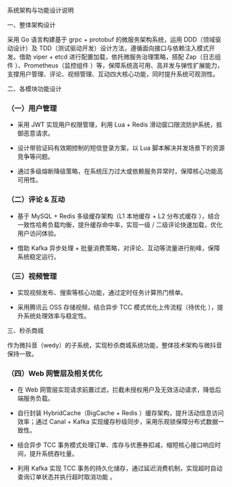 系统架构与功能设计说明



一、整体架构设计



采用 Go 语言构建基于 grpc + protobuf 的微服务架构系统，运用 DDD（领域驱动设计）及 TDD（测试驱动开发）设计方法，遵循面向接口与依赖注入模式开发。借助 viper + etcd 进行配置加载，依托微服务治理策略，搭配 Zap（日志组件 ）、Prometheus（监控组件 ）等，保障系统高可用、高并发与弹性扩展能力，支撑用户管理、评论、视频管理、互动四大核心功能，同时提升系统可观测性。


二、各模块功能设计



### （一）用户管理&#xA;



*   采用 JWT 实现用户权限管理，利用 Lua + Redis 滑动窗口限流防护系统，抵御恶意请求。


*   设计带验证码有效期控制的短信登录方案，以 Lua 脚本解决并发场景下的资源竞争等问题。


*   通过多级熔断降级策略，在系统压力过大或依赖服务异常时，保障核心功能高可用性。


### （二）评论 & 互动&#xA;



*   基于 MySQL + Redis 多级缓存架构（L1 本地缓存 + L2 分布式缓存 ），结合一致性哈希负载均衡，提升缓存命中率，实现一级 / 二级评论快速加载，优化用户访问体验。


*   借助 Kafka 异步处理 + 批量消费策略，对评论、互动等流量进行削峰，保障系统稳定运行。


### （三）视频管理&#xA;



*   实现视频发布、搜索等核心功能，通过定时任务计算热门榜单。


*   采用腾讯云 OSS 存储视频，结合异步 TCC 模式优化上传流程（待优化 ），提升系统处理效率与稳定性。


三、秒杀商城


作为微抖音（wedy）的子系统，实现秒杀商城系统功能，整体技术架构与微抖音保持一致。


### （四）Web 网管层及相关优化&#xA;



*   在 Web 网管层实现请求前置过滤，拦截未授权用户及无效活动请求，降低后端服务负载。


*   自行封装 HybridCache（BigCache + Redis ）缓存架构，提升活动信息访问效率；通过 Canal + Kafka 实现缓存秒级同步，采用乐观锁保障分布式数据一致性。


*   结合异步 TCC 事务模式处理订单、库存与优惠券扣减，缩短核心接口响应时间，提升系统吞吐量。


*   利用 Kafka 实现 TCC 事务的持久化储存，通过延迟消费机制，实现超时自动查询订单状态并执行超时取消功能 。
